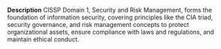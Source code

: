 
**Description**
CISSP Domain 1, Security and Risk Management, forms the foundation of information security, covering principles like the CIA triad, security governance, and risk management concepts to protect organizational assets, ensure compliance with laws and regulations, and maintain ethical conduct.
